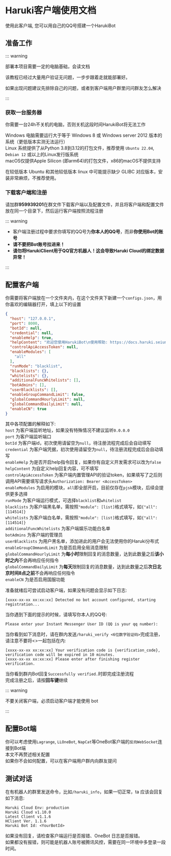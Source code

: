 # Haruki客户端使用文档
使用此客户端, 您可以用自己的QQ号搭建一个HarukiBot

## 准备工作
::: warning

部署本项目需要一定的电脑基础，会读文档

该教程已经过大量用户验证无问题，一步步跟着走就能部署好。

如果出现问题建议先排除自己的问题，或者到客户端用户群里问问群友怎么解决

:::

### 获取一台服务器
你需要一台24h不关机的电脑，否则关机这段时间HarukiBot将无法工作

Windows 电脑需要运行大于等于 Windows 8 或 Windows server 2012 版本的系统（更低版本实测无法运行）  
Linux 系统提供了从Python 3.8到3.12的打包文件，推荐使用 ``Ubuntu 22.04``, ``Debian 12`` 或以上的Linux发行版系统  
macOS仅提供Apple Silicon (即arm64)的打包文件，x86的macOS不提供支持

在较低版本 Ubuntu 和其他较低版本 linux 中可能提示缺少 GLIBC 对应版本，安装非常麻烦，不推荐使用。


### 下载客户端和注册
请加群**959939201**在群文件下载客户端以及配置文件，并且将客户端和配置文件放在同一个目录下，然后运行客户端按照流程注册

::: warning

+ 客户端注册过程中要求你填写的QQ号为**你本人的QQ号**，而非**你使用Bot的账号**
+ **请不要把Bot账号拉进来！**
+ **请勿将HarukiClient用于QQ官方机器人！这会导致Haruki Cloud的绑定数据异常！**

:::
## 配置客户端
你需要将客户端放在一个文件夹内，在这个文件夹下新建一个`configs.json`，用你喜欢的编辑器打开，填上以下的设置
```json
{
  "host": "127.0.0.1",
  "port": 8000,
  "botId": null,
  "credential": null,
  "enableHelp": true,
  "helpContent": "欢迎您使用HarukiBot\n使用帮助: https://docs.haruki.seiunx.com",
  "controlApiAccessToken": null,
  "enableModules": [
    "all"
  ],
  "runMode": "blacklist",
  "blacklists": {},
  "whitelists": {},
  "additionalFuncWhitelists": [],
  "botAdmins": [],
  "userBlacklists": [],
  "enableGroupCommandLimit": false,
  "globalCommandHourlyLimit": null,
  "globalCommandDailyLimit": null,
  "enableCN": true
}
```
其中各项配置的解释如下:  
`host` 为客户端监听地址，如果没有特殊情况不建议监听`0.0.0.0`  
`port` 为客户端监听端口  
`botId` 为客户端id，初次使用请留空为`null`，待注册流程完成后会自动填写  
`credential` 为客户端凭据，初次使用请留空为`null`，待注册流程完成后会自动填写  
`enableHelp` 为是否开启help指令回复，如果你有自定义开发需求可以改为`false`  
`helpContent`  为自定义help回复内容，可不填写  
`controlApiAccessToken` 为客户端内置管理API的验证token，如果填写了之后则调用API需要填写请求头`Authorization: Bearer <AccessToken>`  
`enableModules` 为启用的模块，`all`即全部开启，目前仅存在`pjsk`模块，后续会提供更多选择  
`runMode` 为客户端运行模式，可选择`blacklist`和`whitelist`  
`blacklists` 为客户端黑名单，需按照`"module": [list]`格式填写，如`{"all": [114514]}`  
`whitelists` 为客户端白名单，需按照`"module": [list]`格式填写，如`{"all": [114514]}`  
`additionalFuncWhitelists` 为客户端娱乐功能白名单  
`botAdmins`  为客户端的管理员  
`userBlacklists` 为用户黑名单，添加进此的用户会无法使用你的Haruki分布式  
`enableGroupCOmmandLimit` 为是否启用全局消息限制  
`globalCommandHourlyLimit` 为**每小时**限制回复的消息数量，达到此数量之后**该小时之内**不会再响应任何指令  
`globalCommandDailyLimit` 为**每天**限制回复的消息数量，达到此数量之后**次日北京时间8点之前**不会再响应任何指令  
`enableCN` 为是否启用国服功能

准备就绪后可尝试启动客户端，如果没有问题会显示如下日志:

```text
[xxxx-xx-xx xx:xx:xx] Detected no bot account configured, starting registration...
```
当你遇到下面的提示的时候，请填写你本人的QQ号:
```text
Please enter your Instant Messenger User ID (QQ is your qq number): 
```
当你看到如下消息时，请在群内发送`/haruki_verify <6位数字验证码>`完成注册，请注意不要将<>一起包括在内:
```text
[xxxx-xx-xx xx:xx:xx] Your verification code is {verification_code}, verification code will be expired in 10 minutes.
[xxxx-xx-xx xx:xx:xx] Please enter after finishing register verification.
```

当你看到群内Bot回复`Successfully verified.`时即完成注册流程  
完成注册之后，请按**回车键**继续

::: warning

不要关闭客户端，必须启动客户端才能使用 bot

:::

## 配置Bot端
你可以考虑使用`Lagrange`, `LLOneBot`, `NapCat`等OneBot客户端的`反向WebSocket`连接到Bot端  
本文不再赘述相关配置  
如果你不会如何配置，可以在客户端用户群内向群友提问

## 测试对话

在有机器人的群里发送命令，比如`/haruki_info`，如果一切正常，ta 应该会回复如下消息:
```
Haruki Cloud Env: production 
Haruki Cloud v1.10.0
Latest Client v1.1.6
HClient Ver. 1.1.6
Haruki Bot Id: <YourBotId>
```

如果没有回复，请检查客户端运行是否报错、OneBot 日志是否报错。  
如果都没有报错，则可能是机器人账号被腾讯风控，需要在同一环境中多登录一段时间。
